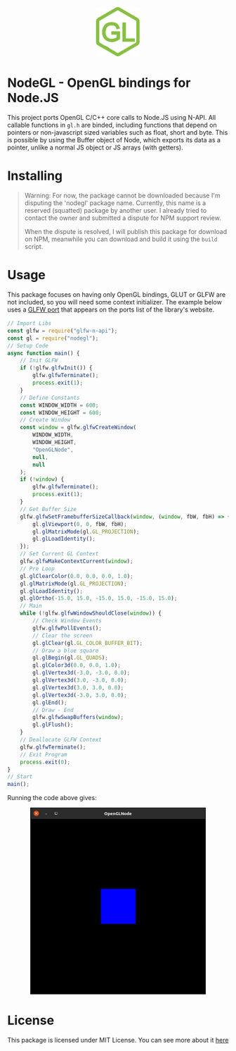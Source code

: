 <p align="center">
  <img width="100" src="./.github/images/nodegl.png" alt="NodeGL Logo">
</p>

# NodeGL - OpenGL bindings for Node.JS

This project ports OpenGL C/C++ core calls to Node.JS using N-API.
All callable functions in `gl.h` are binded, including
functions that depend on pointers or non-javascript sized variables
such as float, short and byte.
This is possible by using the Buffer object of Node, which exports its
data as a pointer, unlike a normal JS object or JS arrays (with getters).

# Installing

> Warning: For now, the package cannot be downloaded because I'm disputing the 'nodegl' package name. Currently, this name is a reserved (squatted) package by another user. I already tried to contact the owner and submitted a dispute for NPM support review.
>
> When the dispute is resolved, I will publish this package for download on NPM, meanwhile you can download and build it using the `build` script.
<!--
Using Npm:
```
npm install nodegl
```
Using Yarn:
```
yarn add nodegl
``` -->

# Usage

This package focuses on having only OpenGL bindings, GLUT or GLFW are not included, so you
will need some context initializer. The example below uses a [GLFW port](https://github.com/Reon90/glfwJS) that appears on the ports list of the library's website.

```javascript
// Import Libs
const glfw = require("glfw-n-api");
const gl = require("nodegl");
// Setup Code
async function main() {
	// Init GLFW
	if (!glfw.glfwInit()) {
		glfw.glfwTerminate();
		process.exit(1);
	}
	// Define Constants
	const WINDOW_WIDTH = 600;
	const WINDOW_HEIGHT = 600;
	// Create Window
	const window = glfw.glfwCreateWindow(
		WINDOW_WIDTH,
		WINDOW_HEIGHT,
		"OpenGLNode",
		null,
		null
	);
	if (!window) {
		glfw.glfwTerminate();
		process.exit(1);
	}
	// Get Buffer Size
	glfw.glfwSetFramebufferSizeCallback(window, (window, fbW, fbH) => {
		gl.glViewport(0, 0, fbW, fbH);
		gl.glMatrixMode(gl.GL_PROJECTION);
		gl.glLoadIdentity();
	});
	// Set Current GL Context
	glfw.glfwMakeContextCurrent(window);
	// Pre Loop
	gl.glClearColor(0.0, 0.0, 0.0, 1.0);
	gl.glMatrixMode(gl.GL_PROJECTION);
	gl.glLoadIdentity();
	gl.glOrtho(-15.0, 15.0, -15.0, 15.0, -15.0, 15.0);
	// Main
	while (!glfw.glfwWindowShouldClose(window)) {
		// Check Window Events
		glfw.glfwPollEvents();
		// Clear the screen
		gl.glClear(gl.GL_COLOR_BUFFER_BIT);
		// Draw a blue square
		gl.glBegin(gl.GL_QUADS);
		gl.glColor3d(0.0, 0.0, 1.0);
		gl.glVertex3d(-3.0, -3.0, 0.0);
		gl.glVertex3d(3.0, -3.0, 0.0);
		gl.glVertex3d(3.0, 3.0, 0.0);
		gl.glVertex3d(-3.0, 3.0, 0.0);
		gl.glEnd();
		// Draw - End
		glfw.glfwSwapBuffers(window);
		gl.glFlush();
	}
	// Deallocate GLFW Context
	glfw.glfwTerminate();
	// Exit Program
	process.exit(0);
}
// Start
main();
```
Running the code above gives:

<p align="center">
  <img width="400" src="./.github/images/simple-example.png" alt="Simple Example Result">
</p>

# License
This package is licensed under MIT License. You can see more about it [here](./LICENSE.md)
